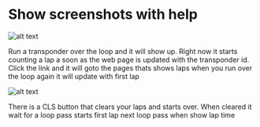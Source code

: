 # Show screenshots with help

![alt text](https://github.com/snowblind/LAPS/raw/master/image/home.png "home page")

Run a transponder over the loop and it will show up. Right now it starts counting a lap a soon as the web page is updated with the transponder id.
Click the link and it will goto the pages thats shows laps when you run over the loop again it will update with first lap

![alt text](https://github.com/snowblind/LAPS/raw/master/image/transponder_view.png "transponder page")

There is a CLS button that clears your laps and starts over. When cleared it wait for a loop pass starts first lap next loop pass when show lap time
